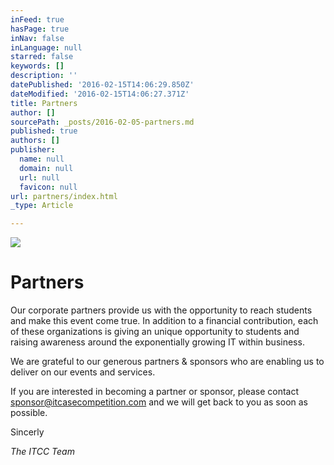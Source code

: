 ```yaml
---
inFeed: true
hasPage: true
inNav: false
inLanguage: null
starred: false
keywords: []
description: ''
datePublished: '2016-02-15T14:06:29.850Z'
dateModified: '2016-02-15T14:06:27.371Z'
title: Partners
author: []
sourcePath: _posts/2016-02-05-partners.md
published: true
authors: []
publisher:
  name: null
  domain: null
  url: null
  favicon: null
url: partners/index.html
_type: Article

---
```

![](https://the-grid-user-content.s3-us-west-2.amazonaws.com/9afa9086-b07e-4d00-b124-d7c98ef074cd.jpg)

# Partners

Our corporate partners provide us with the opportunity to reach students and make this event come true. In addition to a financial contribution, each of these organizations is giving an unique opportunity to students and raising awareness around the exponentially growing IT within business. 

We are grateful to our generous partners & sponsors who are enabling us to deliver on our events and services.

If you are interested in becoming a partner or sponsor, please contact [sponsor@itcasecompetition.com][0] and we will get back to you as soon as possible.

Sincerly

_The ITCC Team_

[0]: mailto:sponsor@itcasecompetition.com